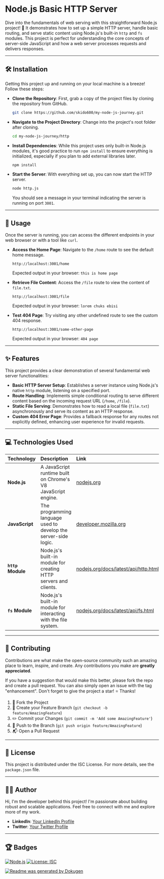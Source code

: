 # **Node.js Basic HTTP Server**

Dive into the fundamentals of web serving with this straightforward Node.js project! 🚀 It demonstrates how to set up a simple HTTP server, handle basic routing, and serve static content using Node.js's built-in `http` and `fs` modules. This project is perfect for understanding the core concepts of server-side JavaScript and how a web server processes requests and delivers responses.

---

## 🛠️ Installation

Getting this project up and running on your local machine is a breeze! Follow these steps:

*   **Clone the Repository**:
    First, grab a copy of the project files by cloning the repository from GitHub.

    ```bash
    git clone https://github.com/skido600/my-node-js-journey.git
    ```

*   **Navigate to the Project Directory**:
    Change into the project's root folder after cloning.

    ```bash
    cd my-node-js-journey/http
    ```

*   **Install Dependencies**:
    While this project uses only built-in Node.js modules, it's good practice to run `npm install` to ensure everything is initialized, especially if you plan to add external libraries later.

    ```bash
    npm install
    ```

*   **Start the Server**:
    With everything set up, you can now start the HTTP server.

    ```bash
    node http.js
    ```
    You should see a message in your terminal indicating the server is running on port `3001`.

---

## 🚀 Usage

Once the server is running, you can access the different endpoints in your web browser or with a tool like `curl`.

*   **Access the Home Page**:
    Navigate to the `/home` route to see the default home message.

    ```
    http://localhost:3001/home
    ```
    Expected output in your browser: `this is home page`

*   **Retrieve File Content**:
    Access the `/file` route to view the content of `file.txt`.

    ```
    http://localhost:3001/file
    ```
    Expected output in your browser: `lorem chuks ebisi`

*   **Test 404 Page**:
    Try visiting any other undefined route to see the custom 404 response.

    ```
    http://localhost:3001/some-other-page
    ```
    Expected output in your browser: `404 page`

---

## ✨ Features

This project provides a clear demonstration of several fundamental web server functionalities:

*   **Basic HTTP Server Setup**: Establishes a server instance using Node.js's native `http` module, listening on a specified port.
*   **Route Handling**: Implements simple conditional routing to serve different content based on the incoming request URL (`/home`, `/file`).
*   **Static File Serving**: Demonstrates how to read a local file (`file.txt`) asynchronously and serve its content as an HTTP response.
*   **Custom 404 Error Page**: Provides a fallback response for any routes not explicitly defined, enhancing user experience for invalid requests.

---

## 💻 Technologies Used

| Technology  | Description                                                                     | Link                                   |
| :---------- | :------------------------------------------------------------------------------ | :------------------------------------- |
| **Node.js** | A JavaScript runtime built on Chrome's V8 JavaScript engine.                    | [nodejs.org](https://nodejs.org/)      |
| **JavaScript** | The programming language used to develop the server-side logic.                 | [developer.mozilla.org](https://developer.mozilla.org/en-US/docs/Web/JavaScript) |
| **`http` Module** | Node.js's built-in module for creating HTTP servers and clients.                | [nodejs.org/docs/latest/api/http.html](https://nodejs.org/docs/latest/api/http.html) |
| **`fs` Module** | Node.js's built-in module for interacting with the file system.                 | [nodejs.org/docs/latest/api/fs.html](https://nodejs.org/docs/latest/api/fs.html) |

---

## 🤝 Contributing

Contributions are what make the open-source community such an amazing place to learn, inspire, and create. Any contributions you make are **greatly appreciated**.

If you have a suggestion that would make this better, please fork the repo and create a pull request. You can also simply open an issue with the tag "enhancement".
Don't forget to give the project a star! ⭐ Thanks!

1.  🍴 Fork the Project
2.  🌿 Create your Feature Branch (`git checkout -b feature/AmazingFeature`)
3.  ✏️ Commit your Changes (`git commit -m 'Add some AmazingFeature'`)
4.  🚀 Push to the Branch (`git push origin feature/AmazingFeature`)
5.  📬 Open a Pull Request

---

## 📄 License

This project is distributed under the ISC License. For more details, see the `package.json` file.

---

## 👨‍💻 Author

Hi, I'm the developer behind this project! I'm passionate about building robust and scalable applications. Feel free to connect with me and explore more of my work.

*   **LinkedIn**: [Your LinkedIn Profile](https://linkedin.com/in/yourusername)
*   **Twitter**: [Your Twitter Profile](https://twitter.com/yourusername)

---

## 🏆 Badges

[![Node.js](https://img.shields.io/badge/Node.js-18.x-brightgreen?logo=node.js)](https://nodejs.org/en/)
[![License: ISC](https://img.shields.io/badge/License-ISC-blue.svg)](https://opensource.org/licenses/ISC)

[![Readme was generated by Dokugen](https://img.shields.io/badge/Readme%20was%20generated%20by-Dokugen-brightgreen)](https://www.npmjs.com/package/dokugen)